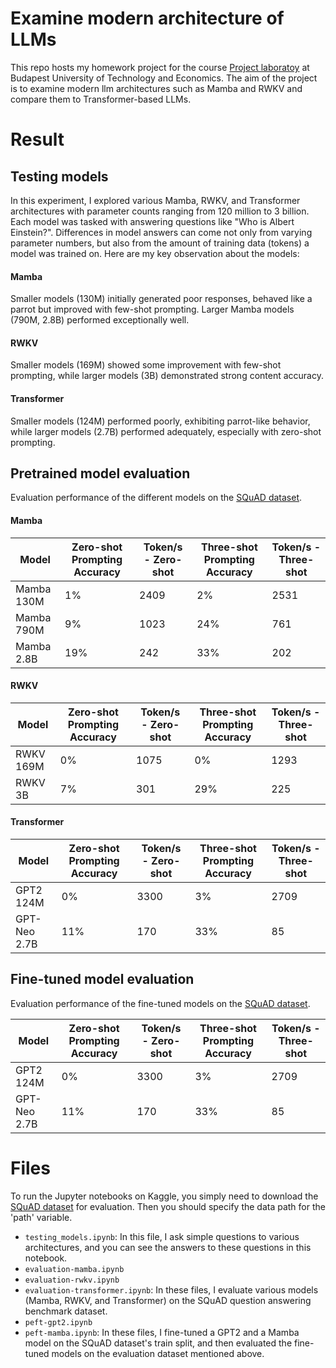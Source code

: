 # Examine modern architecture of LLMs

This repo hosts my homework project for the course [Project laboratoy](https://portal.vik.bme.hu/kepzes/targyak/VITMAL01/) at Budapest University of Technology and Economics. The aim of the project is to examine modern llm architectures such as Mamba and RWKV and compare them to Transformer-based LLMs.

# Result

## Testing models

In this experiment, I explored various Mamba, RWKV, and Transformer architectures with parameter counts ranging from 120 million to 3 billion. Each model was tasked with answering questions like "Who is Albert Einstein?". Differences in model answers can come not only from varying parameter numbers, but also from the amount of training data (tokens) a model was trained on. Here are my key observation about the models:

#### Mamba
Smaller models (130M) initially generated poor responses, behaved like a parrot but improved with few-shot prompting. Larger Mamba models (790M, 2.8B) performed exceptionally well.

#### RWKV
Smaller models (169M) showed some improvement with few-shot prompting, while larger models (3B) demonstrated strong content accuracy.

#### Transformer
Smaller models (124M) performed poorly, exhibiting parrot-like behavior, while larger models (2.7B) performed adequately, especially with zero-shot prompting.

## Pretrained model evaluation

Evaluation performance of the different models on the [SQuAD dataset](https://www.oxen.ai/ox/Mamba-Fine-Tune/file/main/squad_val_1k.jsonl). 

#### Mamba

| Model          | Zero-shot Prompting Accuracy | Token/s - Zero-shot | Three-shot Prompting Accuracy | Token/s - Three-shot |
|----------------|------------------------------|---------------------|-------------------------------|----------------------|
| Mamba 130M     | 1%                           | 2409                | 2%                           | 2531                 |
| Mamba 790M     | 9%                            | 1023                   | 24%                           | 761                  |
| Mamba 2.8B     | 19%                            | 242                   | 33%                             | 202                    |

#### RWKV

| Model          | Zero-shot Prompting Accuracy | Token/s - Zero-shot | Three-shot Prompting Accuracy | Token/s - Three-shot |
|----------------|------------------------------|---------------------|-------------------------------|----------------------|
| RWKV 169M      | 0%                           | 1075                | 0%                            | 1293                 |
| RWKV 3B        | 7%                           | 301                 | 29%                           | 225                  |

#### Transformer

| Model          | Zero-shot Prompting Accuracy | Token/s - Zero-shot | Three-shot Prompting Accuracy | Token/s - Three-shot |
|----------------|------------------------------|---------------------|-------------------------------|----------------------|
| GPT2 124M      | 0%                           | 3300                | 3%                            | 2709                 |
| GPT-Neo 2.7B   | 11%                          | 170                 | 33%                            | 85

## Fine-tuned model evaluation

Evaluation performance of the fine-tuned models on the [SQuAD dataset](https://www.oxen.ai/ox/Mamba-Fine-Tune/file/main/squad_val_1k.jsonl). 


| Model          | Zero-shot Prompting Accuracy | Token/s - Zero-shot | Three-shot Prompting Accuracy | Token/s - Three-shot |
|----------------|------------------------------|---------------------|-------------------------------|----------------------|
| GPT2 124M      | 0%                           | 3300                | 3%                            | 2709                 |
| GPT-Neo 2.7B   | 11%                          | 170                 | 33%                            | 85

# Files

To run the Jupyter notebooks on Kaggle, you simply need to download the [SQuAD dataset](https://www.oxen.ai/ox/Mamba-Fine-Tune/file/main/squad_val_1k.jsonl) for evaluation. Then you should specify the data path for the 'path' variable.

- `testing_models.ipynb`: In this file, I ask simple questions to various architectures, and you can see the answers to these questions in this notebook.
- `evaluation-mamba.ipynb`
- `evaluation-rwkv.ipynb`
- `evaluation-transformer.ipynb`: In these files, I evaluate various models (Mamba, RWKV, and Transformer) on the SQuAD question answering benchmark dataset.
- `peft-gpt2.ipynb`
- `peft-mamba.ipynb`: In these files, I fine-tuned a GPT2 and a Mamba model on the SQuAD dataset's train split, and then evaluated the fine-tuned models on the evaluation dataset mentioned above.